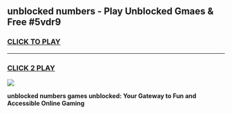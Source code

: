 
## unblocked numbers - Play Unblocked Gmaes & Free #5vdr9
<h3>
<a href="https://news.freeplayer.one?title=unblocked_numbers&ref=03M">CLICK TO PLAY</a></h3>
<hr>

<h3>
<a href="https://news.freeplayer.one?title=unblocked_numbers&ref=03M">CLICK 2 PLAY</a>
  
</h3>

<a href="https://news.freeplayer.one?title=unblocked_numbers&ref=03M"><img src="https://clearcache.store/games.png"></a>


**unblocked numbers games unblocked: Your Gateway to Fun and Accessible Online Gaming**
